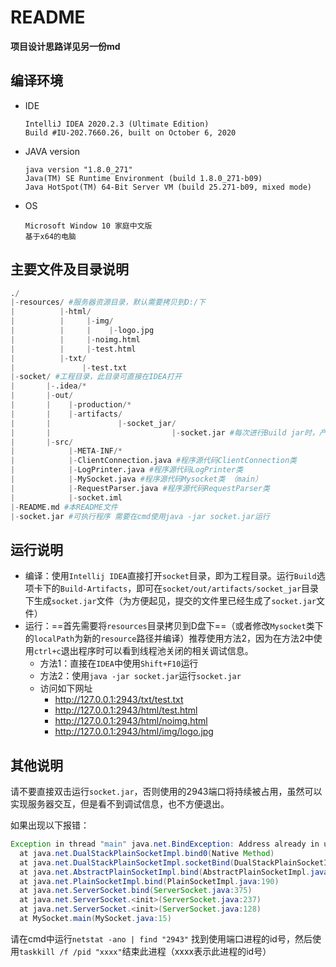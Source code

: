 

# README

**项目设计思路详见另一份md**

## 编译环境

* IDE

  ```
  IntelliJ IDEA 2020.2.3 (Ultimate Edition)
  Build #IU-202.7660.26, built on October 6, 2020
  ```

* JAVA version 

  ```
  java version "1.8.0_271"
  Java(TM) SE Runtime Environment (build 1.8.0_271-b09)
  Java HotSpot(TM) 64-Bit Server VM (build 25.271-b09, mixed mode)
  ```

* OS

  ```
  Microsoft Window 10 家庭中文版
  基于x64的电脑
  ```

  

## 主要文件及目录说明

```python
./
|-resources/ #服务器资源目录，默认需要拷贝到D:/下
|          |-html/
|          |     |-img/
|          |     |    |-logo.jpg
|          |     |-noimg.html
|          |     |-test.html
|          |-txt/
|               |-test.txt
|-socket/ #工程目录，此目录可直接在IDEA打开
|       |-.idea/*
|       |-out/
|       |    |-production/*
|       |    |-artifacts/
|       |               |-socket_jar/
|       |                           |-socket.jar #每次进行Build jar时，产生的jar将保存在此处
|       |-src/
|            |-META-INF/*
|            |-ClientConnection.java #程序源代码ClientConnection类
|            |-LogPrinter.java #程序源代码LogPrinter类
|            |-MySocket.java #程序源代码Mysocket类 （main）
|            |-RequestParser.java #程序源代码RequestParser类
|            |-socket.iml
|-README.md #本README文件
|-socket.jar #可执行程序 需要在cmd使用java -jar socket.jar运行
```



## 运行说明

* 编译：使用`Intellij IDEA`直接打开`socket`目录，即为工程目录。运行`Build`选项卡下的`Build-Artifacts`，即可在`socket/out/artifacts/socket_jar`目录下生成`socket.jar`文件（为方便起见，提交的文件里已经生成了`socket.jar`文件）
* 运行：==首先需要将`resources`目录拷贝到D盘下==（或者修改`Mysocket`类下的`localPath`为新的`resource`路径并编译）推荐使用方法2，因为在方法2中使用`ctrl+c`退出程序时可以看到线程池关闭的相关调试信息。
  * 方法1：直接在`IDEA`中使用`Shift+F10`运行
  * 方法2：使用`java -jar socket.jar`运行`socket.jar`
  * 访问如下网址
    * http://127.0.0.1:2943/txt/test.txt 
    * http://127.0.0.1:2943/html/test.html
    * http://127.0.0.1:2943/html/noimg.html
    * http://127.0.0.1:2943/html/img/logo.jpg



## 其他说明

请不要直接双击运行`socket.jar`，否则使用的2943端口将持续被占用，虽然可以实现服务器交互，但是看不到调试信息，也不方便退出。

如果出现以下报错：

```java
Exception in thread "main" java.net.BindException: Address already in use: JVM_Bind
  at java.net.DualStackPlainSocketImpl.bind0(Native Method)
  at java.net.DualStackPlainSocketImpl.socketBind(DualStackPlainSocketImpl.java:106)
  at java.net.AbstractPlainSocketImpl.bind(AbstractPlainSocketImpl.java:387)
  at java.net.PlainSocketImpl.bind(PlainSocketImpl.java:190)
  at java.net.ServerSocket.bind(ServerSocket.java:375)
  at java.net.ServerSocket.<init>(ServerSocket.java:237)
  at java.net.ServerSocket.<init>(ServerSocket.java:128)
  at MySocket.main(MySocket.java:15)
```

请在cmd中运行`netstat -ano | find "2943"` 找到使用端口进程的id号，然后使用`taskkill /f /pid "xxxx"`结束此进程（xxxx表示此进程的id号）
